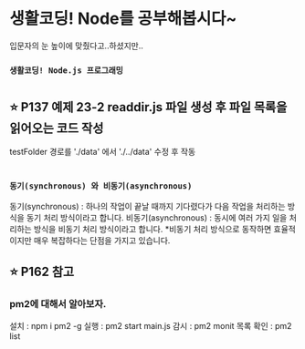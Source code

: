 # 생활코딩! Node를 공부해봅시다~

입문자의 눈 높이에 맞췄다고..하셨지만..

### `생활코딩! Node.js 프로그래밍`

#

## ⭐️ P137 예제 23-2 readdir.js 파일 생성 후 파일 목록을 읽어오는 코드 작성
testFolder 경로를 './data' 에서 './../data' 수정 후 작동 

#

### `동기(synchronous) 와 비동기(asynchronous)`
동기(synchronous) : 하나의 작업이 끝날 때까지 기다렸다가 다음 작업을 처리하는 방식을 동기 처리 방식이라고 합니다.
비동기(asynchronous) : 동시에 여러 가지 일을 처리하는 방식을 비동기 처리 방식이라고 합니다.
*비동기 처리 방식으로 동작하면 효율적이지만 매우 복잡하다는 단점을 가지고 있습니다.
## ⭐️ P162 참고



### pm2에 대해서 알아보자.
설치 : npm i pm2 -g 
실행 : pm2 start main.js
감시 : pm2 monit
목록 확인 : pm2 list
